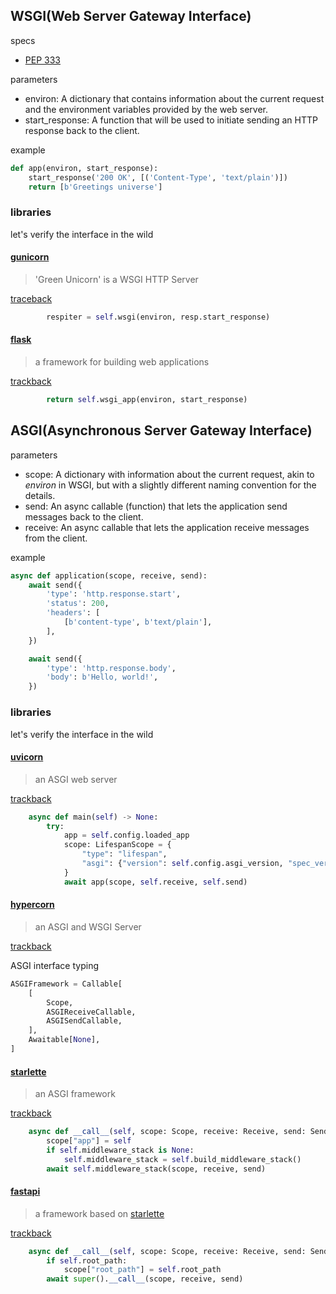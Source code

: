 ## WSGI(Web Server Gateway Interface)

specs

- [PEP 333](https://peps.python.org/pep-0333/#environ-variables)

parameters

- environ: A dictionary that contains information about the current request and the environment variables provided by the web server.
- start_response: A function that will be used to initiate sending an HTTP response back to the client.

example

```py
def app(environ, start_response):
    start_response('200 OK', [('Content-Type', 'text/plain')])
    return [b'Greetings universe']
```

### libraries

let's verify the interface in the wild

#### [gunicorn](https://github.com/benoitc/gunicorn)

> 'Green Unicorn' is a WSGI HTTP Server

[traceback](https://github.com/benoitc/gunicorn/blob/792edf6d9aabcbfb84e76be1d722ac49c32dc027/gunicorn/workers/base_async.py#L108)

```py
        respiter = self.wsgi(environ, resp.start_response)
```

#### [flask]()

> a framework for building web applications

[trackback](https://github.com/benoitc/gunicorn/blob/792edf6d9aabcbfb84e76be1d722ac49c32dc027/gunicorn/workers/base_async.py#L108)

```py
        return self.wsgi_app(environ, start_response)
```

## ASGI(Asynchronous Server Gateway Interface)

parameters

- scope: A dictionary with information about the current request, akin to _environ_ in WSGI, but with a slightly different naming convention for the details.
- send: An async callable (function) that lets the application send messages back to the client.
- receive: An async callable that lets the application receive messages from the client.

example

```py
async def application(scope, receive, send):
    await send({
        'type': 'http.response.start',
        'status': 200,
        'headers': [
            [b'content-type', b'text/plain'],
        ],
    })

    await send({
        'type': 'http.response.body',
        'body': b'Hello, world!',
    })
```

### libraries

let's verify the interface in the wild

#### [uvicorn](https://github.com/encode/uvicorn)

> an ASGI web server

[trackback](https://github.com/encode/uvicorn/blob/1e354230ffc983b0a374757a7bd3efc369b5a217/uvicorn/lifespan/on.py#L79-L86)

```py
    async def main(self) -> None:
        try:
            app = self.config.loaded_app
            scope: LifespanScope = {
                "type": "lifespan",
                "asgi": {"version": self.config.asgi_version, "spec_version": "2.0"},
            }
            await app(scope, self.receive, self.send)
```

#### [hypercorn](https://github.com/pgjones/hypercorn)

> an ASGI and WSGI Server

[trackback](https://github.com/pgjones/hypercorn/blob/8ae17ca68204d9718389fb3649ca0ed6ba851906/src/hypercorn/typing.py#L205-L212)

ASGI interface typing

```py
ASGIFramework = Callable[
    [
        Scope,
        ASGIReceiveCallable,
        ASGISendCallable,
    ],
    Awaitable[None],
]
```

#### [starlette](https://github.com/encode/starlette)

> an ASGI framework

[trackback](https://github.com/encode/starlette/blob/fc480890fe1f1e421746de303c6f8da1323e5626/starlette/applications.py#L114-L118)

```py
    async def __call__(self, scope: Scope, receive: Receive, send: Send) -> None:
        scope["app"] = self
        if self.middleware_stack is None:
            self.middleware_stack = self.build_middleware_stack()
        await self.middleware_stack(scope, receive, send)
```

#### [fastapi](https://github.com/tiangolo/fastapi)

> a framework based on [starlette](https://github.com/encode/starlette)

[trackback](https://github.com/tiangolo/fastapi/blob/f6f39d8714d8d5a7dd1ddc2a78f13ecfbe29d7d3/fastapi/applications.py#L268C15-L271)

```py
    async def __call__(self, scope: Scope, receive: Receive, send: Send) -> None:
        if self.root_path:
            scope["root_path"] = self.root_path
        await super().__call__(scope, receive, send)
```
